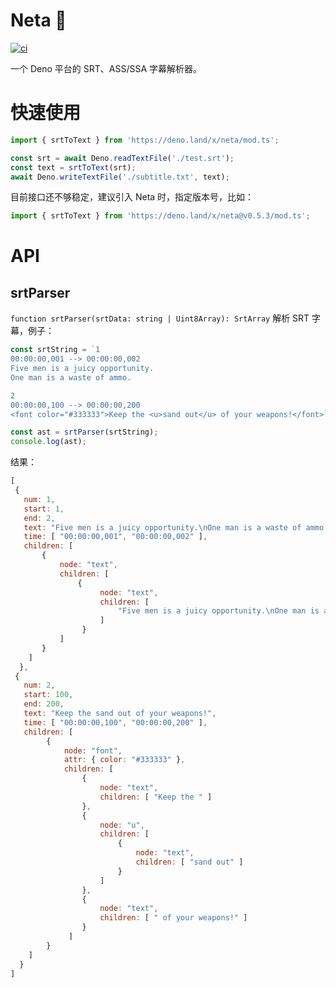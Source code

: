 # Neta 🦕
[![ci](https://github.com/XiangnianZhou/neta/workflows/CI/badge.svg)](https://github.com/XiangnianZhou/neta/actions)

一个 Deno 平台的 SRT、ASS/SSA 字幕解析器。

# 快速使用

```typescript
import { srtToText } from 'https://deno.land/x/neta/mod.ts';

const srt = await Deno.readTextFile('./test.srt');
const text = srtToText(srt);
await Deno.writeTextFile('./subtitle.txt', text);
```

目前接口还不够稳定，建议引入 Neta 时，指定版本号，比如：

```typescript
import { srtToText } from 'https://deno.land/x/neta@v0.5.3/mod.ts';
```


# API

## srtParser
`function srtParser(srtData: string | Uint8Array): SrtArray`
解析 SRT 字幕，例子：

```js
const srtString = `1
00:00:00,001 --> 00:00:00,002
Five men is a juicy opportunity.
One man is a waste of ammo.

2
00:00:00,100 --> 00:00:00,200
<font color="#333333">Keep the <u>sand out</u> of your weapons!</font>`;

const ast = srtParser(srtString);
console.log(ast);
```

结果： 

```js
[
 {
   num: 1,  
   start: 1,
   end: 2,
   text: "Five men is a juicy opportunity.\nOne man is a waste of ammo.",
   time: [ "00:00:00,001", "00:00:00,002" ],
   children: [ 
       {
           node: "text", 
           children: [
               {
                    node: "text",
                    children: [ 
                        "Five men is a juicy opportunity.\nOne man is a waste of ammo." 
                    ]
                }
           ]
       } 
    ]
  },
 {
   num: 2,
   start: 100,
   end: 200,
   text: "Keep the sand out of your weapons!",
   time: [ "00:00:00,100", "00:00:00,200" ],
   children: [
        {
            node: "font",
            attr: { color: "#333333" },
            children: [
                {
                    node: "text",
                    children: [ "Keep the " ]
                },
                { 
                    node: "u",
                    children: [
                        {
                            node: "text",
                            children: [ "sand out" ]
                        }
                    ]
                },
                {
                    node: "text",
                    children: [ " of your weapons!" ]
                }
             ]
        }
    ]
  }
]
```

